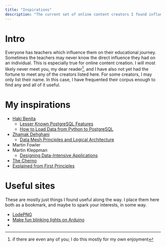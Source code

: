 ```yaml
---
title: "Inspirations"
description: "The current set of online content creators I found influential, educational, or otherwise important to my growth as a software developer"
---
```


# Intro

Everyone has teachers which influence them on their educational journey. Sometimes the teachers may never know the direct influence they had on an individual. This is especially true for online content creation. I will most likely never meet you, my dear reader[^1], and I have also not yet had the fortune to meet any of the creators listed here. For some creators, I may only list their name. In this case, I have frequented their corpus enough to find any and all of it useful. 

# My inspirations

- [Haki Benita](https://hakibenita.com/)
  - [Lesser Known PostgreSQL Features](https://hakibenita.com/postgresql-unknown-features)
  - [How to Load Data from Python to PostgreSQL](https://hakibenita.com/fast-load-data-python-postgresql)
- [Zhamak Dehghani](https://twitter.com/zhamakd)
  - [Data Mesh Principles and Logical Architecture](https://martinfowler.com/articles/data-mesh-principles.html)
- Martin Fowler
- Martin Kleppman
  - [Designing Data-Intensive Applications](https://www.oreilly.com/library/view/designing-data-intensive-applications/9781491903063/)
- [The Cherno](https://www.youtube.com/channel/UCQ-W1KE9EYfdxhL6S4twUNw)
- [Explained from First Principles](https://explained-from-first-principles.com/)


# Useful sites

These are mostly just things I found useful along the way. I place them here both as a bookmark, and maybe to spark your interests, in some way. 

- [LodePNG](https://lodev.org/lodepng/)
- [Make fun blinking lights on Arduino](https://www.tweaking4all.com/hardware/arduino/adruino-led-strip-effects/)
- 

[^1]: if there are even any of you; I do this mostly for my own enjoyment